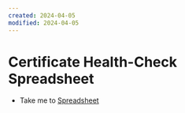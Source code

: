 ```yaml
---
created: 2024-04-05
modified: 2024-04-05
---
```

# Certificate Health-Check Spreadsheet
  - Take me to [Spreadsheet](https://kodekloud.com/topic/certificate-health-check-spreadsheet/)
  

